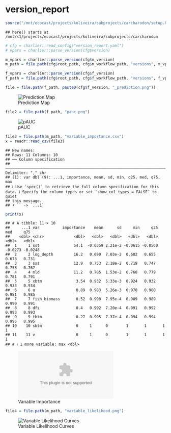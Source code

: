 version_report
================

``` r
source("/mnt/ecocast/projects/koliveira/subprojects/carcharodon/setup.R")
```

    ## here() starts at /mnt/s1/projects/ecocast/projects/koliveira/subprojects/carcharodon

``` r
# cfg = charlier::read_config("version_report.yaml")
# vpars = charlier::parse_version(cfg$version)

m_vpars = charlier::parse_version(cfg$m_version)
m_path = file.path(cfg$root_path, cfg$m_workflow_path, "versions", m_vpars[["major"]], m_vpars[["minor"]], cfg$m_version)

f_vpars = charlier::parse_version(cfg$f_version)
f_path = file.path(cfg$root_path, cfg$f_workflow_path, "versions", f_vpars[["major"]], f_vpars[["minor"]], cfg$f_version)
```

``` r
file = file.path(f_path, paste0(cfg$f_version, "_prediction.png"))
```

<figure>
<img
src="/mnt/s1/projects/ecocast/projects/koliveira/subprojects/carcharodon/workflows/forecast_workflow/versions/v01/0100/v01.0100.04/v01.0100.04_prediction.png"
alt="Prediction Map" />
<figcaption aria-hidden="true">Prediction Map</figcaption>
</figure>

``` r
file2 = file.path(f_path, "pauc.png")
```

<figure>
<img
src="/mnt/s1/projects/ecocast/projects/koliveira/subprojects/carcharodon/workflows/forecast_workflow/versions/v01/0100/v01.0100.04/pauc.png"
alt="pAUC" />
<figcaption aria-hidden="true">pAUC</figcaption>
</figure>

``` r
file3 = file.path(m_path, "variable_importance.csv")
x = readr::read_csv(file3)
```

    ## New names:
    ## Rows: 11 Columns: 10
    ## ── Column specification
    ## ──────────────────────────────────────────────────────────────────────────────────────────────────────────────────────── Delimiter: "," chr
    ## (1): var dbl (9): ...1, importance, mean, sd, min, q25, med, q75, max
    ## ℹ Use `spec()` to retrieve the full column specification for this data. ℹ Specify the column types or set `show_col_types = FALSE` to quiet
    ## this message.
    ## • `` -> `...1`

``` r
print(x)
```

    ## # A tibble: 11 × 10
    ##     ...1 var          importance    mean      sd     min     q25     med     q75
    ##    <dbl> <chr>             <dbl>   <dbl>   <dbl>   <dbl>   <dbl>   <dbl>   <dbl>
    ##  1     1 sst               54.1  -0.0359 2.21e-2 -0.0615 -0.0560 -0.0273 -0.0248
    ##  2     2 log_depth         16.2   0.690  7.03e-2  0.602   0.655   0.678   0.731 
    ##  3     3 sss               12.9   0.753  2.18e-2  0.719   0.747   0.758   0.767 
    ##  4     4 mld               11.2   0.785  1.53e-2  0.768   0.779   0.781   0.791 
    ##  5     5 xbtm               3.54  0.932  5.33e-3  0.924   0.932   0.933   0.934 
    ##  6     6 u                  0.89  0.983  5.26e-3  0.978   0.980   0.981   0.985 
    ##  7     7 fish_biomass       0.52  0.990  7.95e-4  0.989   0.989   0.990   0.991 
    ##  8     8 dfs                0.4   0.992  7.20e-4  0.991   0.992   0.993   0.993 
    ##  9     9 tbtm               0.27  0.995  7.37e-4  0.994   0.994   0.995   0.995 
    ## 10    10 sbtm               0     1      0        1       1       1       1     
    ## 11    11 v                  0     1      0        1       1       1       1     
    ## # ℹ 1 more variable: max <dbl>

<figure>
<embed
src="/mnt/s1/projects/ecocast/projects/koliveira/subprojects/carcharodon/workflows/modeling_workflow/versions/v01/010/v01.010.04/variable_importance.csv" />
<figcaption aria-hidden="true">Variable Importance</figcaption>
</figure>

``` r
file4 = file.path(m_path, "variable_likelihood.png")
```

<figure>
<img
src="/mnt/s1/projects/ecocast/projects/koliveira/subprojects/carcharodon/workflows/modeling_workflow/versions/v01/010/v01.010.04/variable_likelihood.png"
alt="Variable Likelihood Curves" />
<figcaption aria-hidden="true">Variable Likelihood Curves</figcaption>
</figure>
